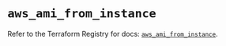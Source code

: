 # `aws_ami_from_instance`

Refer to the Terraform Registry for docs: [`aws_ami_from_instance`](https://registry.terraform.io/providers/hashicorp/aws/5.72.0/docs/resources/ami_from_instance).
